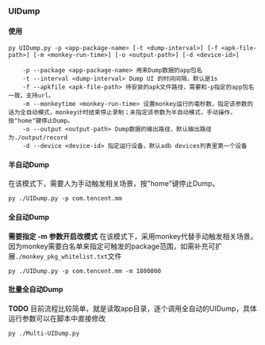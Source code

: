 ### UIDump

#### 使用
```
py UIDump.py -p <app-package-name> [-t <dump-interval>] [-f <apk-file-path>] [-m <monkey-run-time>] [-o <output-path>] [-d <device-id>]

	-p --package <app-package-name> 用来Dump数据的app包名
	-t --interval <dump-interval> Dump UI 的时间间隔，默认是1s
	-f --apkfile <apk-file-path> 待安装的apk文件路径，需要和-p指定的app包名一致，支持url。
	-m --monkeytime <monkey-run-time> 设置monkey运行的毫秒数，指定该参数的话为全自动模式，monkey计时结束停止录制；未指定该参数为半自动模式，手动操作，按"home"键停止Dump。
	-o --output <output-path> Dump数据的输出路径，默认输出路径为./output/record
	-d --device <device-id> 指定运行设备，默认adb devices列表里第一个设备

```

#### 半自动Dump
在该模式下，需要人为手动触发相关场景，按"home"键停止Dump。
```
py ./UIDump.py -p com.tencent.mm
```

#### 全自动Dump
**需要指定 -m 参数开启改模式**
在该模式下，采用monkey代替手动触发相关场景。
因为monkey需要白名单来指定可触发的package范围，如需补充可扩展`./monkey_pkg_whitelist.txt`文件

```
py ./UIDump.py -p com.tencent.mm -m 1800000
```

#### 批量全自动Dump
**TODO**
目前流程比较简单，就是读取app目录，逐个调用全自动的UIDump，具体运行参数可以在脚本中直接修改

```
py ./Multi-UIDump.py
```

